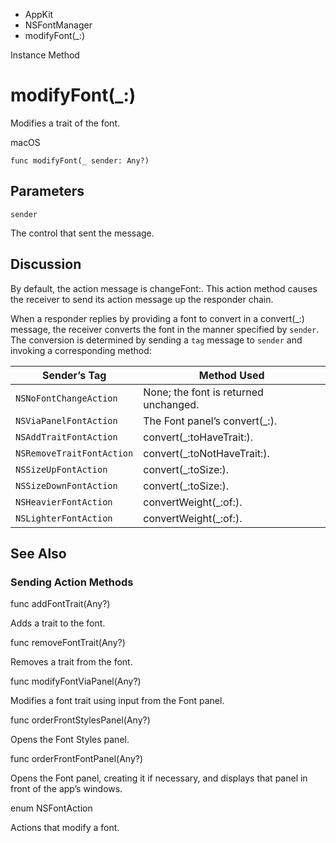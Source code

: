 

- AppKit
- NSFontManager
-  modifyFont(\_:) 

Instance Method

# modifyFont(\_:)

Modifies a trait of the font.

macOS

``` source
func modifyFont(_ sender: Any?)
```

## Parameters 

`sender`  

The control that sent the message.

## Discussion

By default, the action message is changeFont:. This action method causes the receiver to send its action message up the responder chain.

When a responder replies by providing a font to convert in a convert(_:) message, the receiver converts the font in the manner specified by `sender`. The conversion is determined by sending a `tag` message to `sender` and invoking a corresponding method:

| Sender’s Tag | Method Used |
|----|----|
| `NSNoFontChangeAction` | None; the font is returned unchanged. |
| `NSViaPanelFontAction` | The Font panel’s convert(_:). |
| `NSAddTraitFontAction` | convert(_:toHaveTrait:). |
| `NSRemoveTraitFontAction` | convert(_:toNotHaveTrait:). |
| `NSSizeUpFontAction` | convert(_:toSize:). |
| `NSSizeDownFontAction` | convert(_:toSize:). |
| `NSHeavierFontAction` | convertWeight(_:of:). |
| `NSLighterFontAction` | convertWeight(_:of:). |

## See Also

### Sending Action Methods

func addFontTrait(Any?)

Adds a trait to the font.

func removeFontTrait(Any?)

Removes a trait from the font.

func modifyFontViaPanel(Any?)

Modifies a font trait using input from the Font panel.

func orderFrontStylesPanel(Any?)

Opens the Font Styles panel.

func orderFrontFontPanel(Any?)

Opens the Font panel, creating it if necessary, and displays that panel in front of the app’s windows.

enum NSFontAction

Actions that modify a font.

